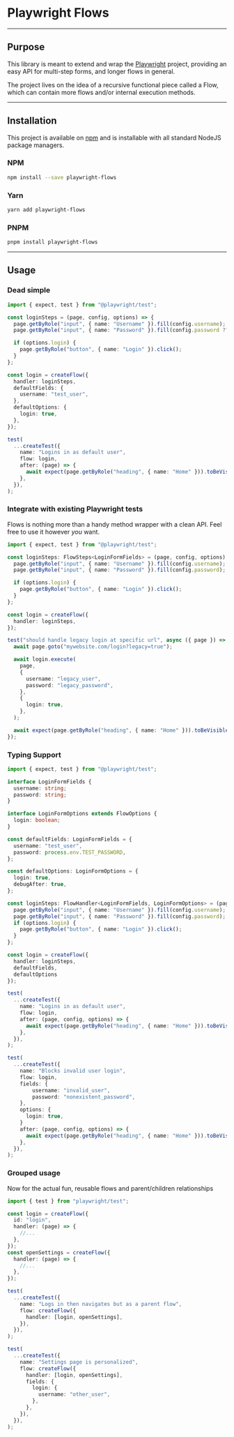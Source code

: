 # Playwright Flows

---

## Purpose

This library is meant to extend and wrap the [Playwright](https://github.com/microsoft/playwright) project, providing an easy API for multi-step forms, and longer flows in general.

The project lives on the idea of a recursive functional piece called a Flow, which can contain more flows and/or internal execution methods.

---

## Installation

This project is available on [npm](https://www.npmjs.com/) and is installable with all standard NodeJS package managers.

### NPM

```bash
npm install --save playwright-flows
```

### Yarn

```bash
yarn add playwright-flows
```

### PNPM

```bash
pnpm install playwright-flows
```

---

## Usage

### Dead simple

```typescript
import { expect, test } from "@playwright/test";

const loginSteps = (page, config, options) => {
  page.getByRole("input", { name: "Username" }).fill(config.username);
  page.getByRole("input", { name: "Password" }).fill(config.password ?? process.env.TEST_PASSWORD);

  if (options.login) {
    page.getByRole("button", { name: "Login" }).click();
  }
};

const login = createFlow({
  handler: loginSteps,
  defaultFields: {
    username: "test_user",
  },
  defaultOptions: {
    login: true,
  },
});

test(
  ...createTest({
    name: "Logins in as default user",
    flow: login,
    after: (page) => {
      await expect(page.getByRole("heading", { name: "Home" })).toBeVisible();
    },
  }),
);
```

### Integrate with existing Playwright tests

Flows is nothing more than a handy method wrapper with a clean API. Feel free to use it however _you_ want.

```typescript
import { expect, test } from "@playwright/test";

const loginSteps: FlowSteps<LoginFormFields> = (page, config, options) => {
  page.getByRole("input", { name: "Username" }).fill(config.username);
  page.getByRole("input", { name: "Password" }).fill(config.password);

  if (options.login) {
    page.getByRole("button", { name: "Login" }).click();
  }
};

const login = createFlow({
  handler: loginSteps,
});

test("should handle legacy login at specific url", async ({ page }) => {
  await page.goto("mywebsite.com/login?legacy=true");

  await login.execute(
    page,
    {
      username: "legacy_user",
      password: "legacy_password",
    },
    {
      login: true,
    },
  );

  await expect(page.getByRole("heading", { name: "Home" })).toBeVisible();
});
```

### Typing Support

```typescript
import { expect, test } from "@playwright/test";

interface LoginFormFields {
  username: string;
  password: string;
}

interface LoginFormOptions extends FlowOptions {
  login: boolean;
}

const defaultFields: LoginFormFields = {
  username: "test_user",
  password: process.env.TEST_PASSWORD,
};

const defaultOptions: LoginFormOptions = {
  login: true,
  debugAfter: true,
};

const loginSteps: FlowHandler<LoginFormFields, LoginFormOptions> = (page, config, options) => {
  page.getByRole("input", { name: "Username" }).fill(config.username);
  page.getByRole("input", { name: "Password" }).fill(config.password);
  if (options.login) {
    page.getByRole("button", { name: "Login" }).click();
  }
};

const login = createFlow({
  handler: loginSteps,
  defaultFields,
  defaultOptions
});

test(
  ...createTest({
    name: "Logins in as default user",
    flow: login,
    after: (page, config, options) => {
      await expect(page.getByRole("heading", { name: "Home" })).toBeVisible();
    },
  }),
);

test(
  ...createTest({
    name: "Blocks invalid user login",
    flow: login,
    fields: {
        username: "invalid_user",
        password: "nonexistent_password",
    },
    options: {
      login: true,
    }
    after: (page, config, options) => {
      await expect(page.getByRole("heading", { name: "Home" })).toBeVisible();
    },
  }),
);
```

### Grouped usage

Now for the actual fun, reusable flows and parent/children relationships

```typescript
import { test } from "playwright/test";

const login = createFlow({
  id: "login",
  handler: (page) => {
    //...
  },
});
const openSettings = createFlow({
  handler: (page) => {
    //...
  },
});

test(
  ...createTest({
    name: "Logs in then navigates but as a parent flow",
    flow: createFlow({
      handler: [login, openSettings],
    }),
  }),
);

test(
  ...createTest({
    name: "Settings page is personalized",
    flow: createFlow({
      handler: [login, openSettings],
      fields: {
        login: {
          username: "other_user",
        },
      },
    }),
  }),
);
```
